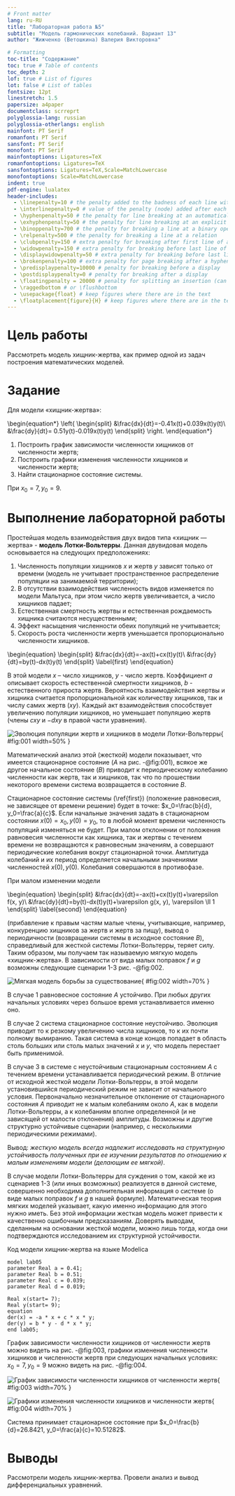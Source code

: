 ```yaml
---
# Front matter
lang: ru-RU
title: "Лабораторная работа №5"
subtitle: "Модель гармонических колебаний. Вариант 13"
author: "Жижченко (Ветошкина) Валерия Викторовна"

# Formatting
toc-title: "Содержание"
toc: true # Table of contents
toc_depth: 2
lof: true # List of figures
lot: false # List of tables
fontsize: 12pt
linestretch: 1.5
papersize: a4paper
documentclass: scrreprt
polyglossia-lang: russian
polyglossia-otherlangs: english
mainfont: PT Serif
romanfont: PT Serif
sansfont: PT Serif
monofont: PT Serif
mainfontoptions: Ligatures=TeX
romanfontoptions: Ligatures=TeX
sansfontoptions: Ligatures=TeX,Scale=MatchLowercase
monofontoptions: Scale=MatchLowercase
indent: true
pdf-engine: lualatex
header-includes:
  - \linepenalty=10 # the penalty added to the badness of each line within a paragraph (no associated penalty node) Increasing the value makes tex try to have fewer lines in the paragraph.
  - \interlinepenalty=0 # value of the penalty (node) added after each line of a paragraph.
  - \hyphenpenalty=50 # the penalty for line breaking at an automatically inserted hyphen
  - \exhyphenpenalty=50 # the penalty for line breaking at an explicit hyphen
  - \binoppenalty=700 # the penalty for breaking a line at a binary operator
  - \relpenalty=500 # the penalty for breaking a line at a relation
  - \clubpenalty=150 # extra penalty for breaking after first line of a paragraph
  - \widowpenalty=150 # extra penalty for breaking before last line of a paragraph
  - \displaywidowpenalty=50 # extra penalty for breaking before last line before a display math
  - \brokenpenalty=100 # extra penalty for page breaking after a hyphenated line
  - \predisplaypenalty=10000 # penalty for breaking before a display
  - \postdisplaypenalty=0 # penalty for breaking after a display
  - \floatingpenalty = 20000 # penalty for splitting an insertion (can only be split footnote in standard LaTeX)
  - \raggedbottom # or \flushbottom
  - \usepackage{float} # keep figures where there are in the text
  - \floatplacement{figure}{H} # keep figures where there are in the text
---
```


# Цель работы

Рассмотреть модель хищник-жертва, как пример одной из задач построения математических моделей.

# Задание

Для модели «хищник-жертва»:

\begin{equation*}
\left\{
\begin{split}
&\frac{dx}{dt}=-0.41x(t)+0.039x(t)y(t)\\
&\frac{dy}{dt}= 0.51y(t)-0.019x(t)y(t)
\end{split}
\right.
\end{equation*}

1. Построить график зависимости численности хищников от численности жертв;
2. Построить графики изменения численности хищников и численности жертв;
3. Найти стационарное состояние системы.

При $x_0=7, y_0=9$.

# Выполнение лабораторной работы

Простейшая модель взаимодействия двух видов типа «хищник — жертва» -
**модель Лотки-Вольтерры**. Данная двувидовая модель основывается на
следующих предположениях:

1. Численность популяции хищников $x$ и жертв $y$ зависят только от времени
(модель не учитывает пространственное распределение популяции на
занимаемой территории);
2. В отсутствии взаимодействия численность видов изменяется по модели
Мальтуса, при этом число жертв увеличивается, а число хищников падает;
3. Естественная смертность жертвы и естественная рождаемость хищника
считаются несущественными;
4. Эффект насыщения численности обеих популяций не учитывается;
5. Скорость роста численности жертв уменьшается пропорционально
численности хищников.

\begin{equation}
\begin{split}
&\frac{dx}{dt}=-ax(t)+cx(t)y(t)\\
&\frac{dy}{dt}=by(t)-dx(t)y(t)
\end{split}
\label{first}
\end{equation}

В этой модели $x$ – число хищников, $y$ - число жертв. Коэффициент $a$
описывает скорость естественной смертности хищников, $b$ - естественного прироста жертв. Вероятность
взаимодействия жертвы и хищника считается пропорциональной как количеству
хищников, так и числу самих жертв ($xy$). Каждый акт взаимодействия способствует увеличению популяции хищников, но уменьшает
популяцию жертв (члены $cxy$ и $-dxy$ в правой части уравнения).

![Эволюция популяции жертв и хищников в модели Лотки-Вольтерры](../image/1.png){ #fig:001 width=50% }

Математический анализ этой (жесткой) модели показывает, что имеется
стационарное состояние ($A$ на рис. -@fig:001), всякое же другое начальное состояние ($B$) 
приводит к периодическому колебанию численности как жертв, так и хищников,
так что по прошествии некоторого времени система возвращается в состояние $B$.

Стационарное состояние системы (\ref{first}) (положение равновесия, не зависящее
от времени решение) будет в точке: $x_0=\frac{b}{d}, y_0=\frac{a}{c}$. Если начальные значения
задать в стационарном состоянии $x(0)=x_0, y(0)=y_0$, то в любой момент времени
численность популяций изменяться не будет. При малом отклонении от положения
равновесия численности как хищника, так и жертвы с течением времени не
возвращаются к равновесным значениям, а совершают периодические колебания
вокруг стационарной точки. Амплитуда колебаний и их период определяется
начальными значениями численностей $x(0), y(0)$. Колебания совершаются в
противофазе.

При малом изменении модели

\begin{equation}
\begin{split}
&\frac{dx}{dt}=-ax(t)+cx(t)y(t)+\varepsilon f(x, y)\\
&\frac{dy}{dt}=by(t)-dx(t)y(t)+\varepsilon g(x, y), \varepsilon \ll 1
\end{split}
\label{second}
\end{equation}

(прибавление к правым частям малые члены, учитывающие, например,
конкуренцию хищников за жертв и жертв за пищу), вывод о периодичности
(возвращении системы в исходное состояние $B$), справедливый для жесткой
системы Лотки-Вольтерры, теряет силу. Таким образом, мы получаем так
называемую мягкую модель «хищник-жертва». В зависимости от вида малых
поправок $f$ и $g$ возможны следующие сценарии 1-3 рис. -@fig:002.

![Мягкая модель борьбы за существование](../image/2.png){ #fig:002 width=70% }

В случае 1 равновесное состояние $A$ устойчиво. При любых других
начальных условиях через большое время устанавливается именно оно.

В случае 2 система стационарное состояние неустойчиво. Эволюция
приводит то к резкому увеличению числа хищников, то к их почти полному
вымиранию. Такая система в конце концов попадает в область столь больших или
столь малых значений $x$ и $y$, что модель перестает быть применимой.

В случае 3 в системе с неустойчивым стационарным состоянием $A$ с
течением времени устанавливается периодический режим. В отличие от исходной
жесткой модели Лотки-Вольтерры, в этой модели установившийся периодический 
режим не зависит от начального условия. Первоначально незначительное
отклонение от стационарного состояния $A$ приводит не к малым колебаниям около
$A$, как в модели Лотки-Вольтерры, а к колебаниям вполне определенной (и не
зависящей от малости отклонения) амплитуды. Возможны и другие структурно
устойчивые сценарии (например, с несколькими периодическими режимами).

Вывод: *жесткую модель всегда надлежит исследовать на структурную
устойчивость полученных при ее изучении результатов по отношению к малым
изменениям модели (делающим ее мягкой)*.

В случае модели Лотки-Вольтерры для суждения о том, какой же из
сценариев 1-3 (или иных возможных) реализуется в данной системе, совершенно
необходима дополнительная информация о системе (о виде малых поправок $f$ и $g$ в
нашей формуле). Математическая теория мягких моделей указывает, какую именно
информацию для этого нужно иметь. Без этой информации жесткая модель может
привести к качественно ошибочным предсказаниям. Доверять выводам, сделанным
на основании жесткой модели, можно лишь тогда, когда они подтверждаются
исследованием их структурной устойчивости.

Код модели хищник-жертва на языке Modelica
```Modelica
model lab05
parameter Real a = 0.41;
parameter Real b = 0.51;
parameter Real c = 0.039;
parameter Real d = 0.019;

Real x(start= 7);
Real y(start= 9);
equation
der(x) = -a * x + c * x * y;
der(y) = b * y - d * x * y;
end lab05;
```
График зависимости численности хищников от численности жертв можно видеть на рис. -@fig:003, графики изменения численности хищников и численности жертв при следующих начальных условиях: $x_0=7, y_0=9$ можно видеть на рис. -@fig:004.

![График зависимости численности хищников от численности жертв](../image/3.png){ #fig:003 width=70% }

![Графики изменения численности хищников и численности жертв](../image/4.png){ #fig:004 width=70% }

Система принимает стационарное состояние при $x_0=\frac{b}{d}=26.8421, y_0=\frac{a}{c}=10.51282$.


# Выводы

Рассмотрели модель хищник-жертва. Провели анализ и вывод дифференциальных уравнений.
